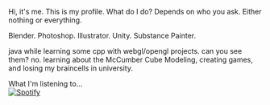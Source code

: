 Hi, it's me. This is my profile. 
What do I do? Depends on who you ask. Either nothing or everything.

Blender. Photoshop. Illustrator. Unity. Substance Painter.

java while learning some cpp with webgl/opengl projects. 
can you see them? no.
learning about the McCumber Cube
Modeling, creating games, and losing my braincells in university.

What I'm listening to...
&nbsp; <br> [![Spotify](https://novatorem.enigmafusion1.vercel.app/api/spotify)](https://open.spotify.com/user/yusafwalayat)

[//]: <> (The `&nbsp;` is to have Aphelion take up more space)

